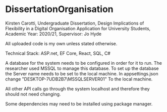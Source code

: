 # DissertationOrganisation

Kirsten Carotti,
Undergraduate Dissertation,
Design Implications of Flexibility in a Digital Organisation Application for University Students,
Academic Year: 2020/21,
Supervisor: Jo Hyde

All uploaded code is my own unless stated otherwise. 

Technical Stack: ASP.net, EF Core, React, SQL, C# 

A database for the system needs to be configured in order for it to run. The researcher used MSSQL to manage this database.
To set up the database the Server name needs to be set to the local machine. In appsettings.json change "DESKTOP-7UDB2B7\\MSSQLSERVER01" To the local machine. 

All other API calls go through the system localhost and therefore they should not need changing. 

Some dependencies may need to be installed using package manager. 
